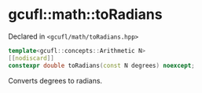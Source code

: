# gcufl::math::toRadians
Declared in `<gcufl/math/toRadians.hpp>`
```cpp
template<gcufl::concepts::Arithmetic N>
[[nodiscard]]
constexpr double toRadians(const N degrees) noexcept;
```
Converts degrees to radians.
